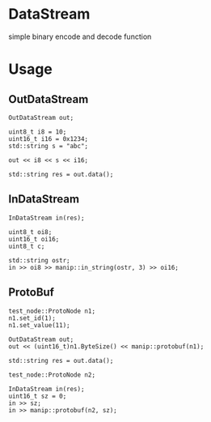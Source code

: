 
# DataStream

simple binary encode and decode function

# Usage

## OutDataStream

```
OutDataStream out;

uint8_t i8 = 10;
uint16_t i16 = 0x1234;
std::string s = "abc";

out << i8 << s << i16;

std::string res = out.data();
```

## InDataStream

```
InDataStream in(res);

uint8_t oi8;
uint16_t oi16;
uint8_t c;

std::string ostr;
in >> oi8 >> manip::in_string(ostr, 3) >> oi16;
```

## ProtoBuf

```
test_node::ProtoNode n1;
n1.set_id(1);
n1.set_value(11);

OutDataStream out;
out << (uint16_t)n1.ByteSize() << manip::protobuf(n1);

std::string res = out.data();

test_node::ProtoNode n2;

InDataStream in(res);
uint16_t sz = 0;
in >> sz;
in >> manip::protobuf(n2, sz);
```
